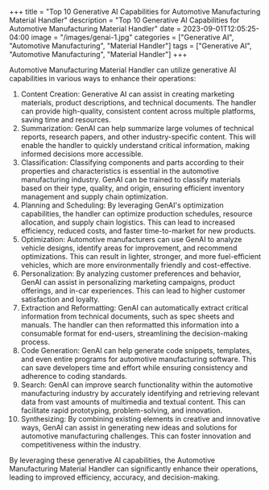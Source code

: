 +++
title = "Top 10 Generative AI Capabilities for Automotive Manufacturing Material Handler"
description = "Top 10 Generative AI Capabilities for Automotive Manufacturing Material Handler"
date = 2023-09-01T12:05:25-04:00
image = "/images/genai-1.jpg"
categories = ["Generative AI", "Automotive Manufacturing", "Material Handler"]
tags = ["Generative AI", "Automotive Manufacturing", "Material Handler"]
+++

Automotive Manufacturing Material Handler can utilize generative AI capabilities in various ways to enhance their operations:

1. Content Creation: Generative AI can assist in creating marketing materials, product descriptions, and technical documents. The handler can provide high-quality, consistent content across multiple platforms, saving time and resources.
2. Summarization: GenAI can help summarize large volumes of technical reports, research papers, and other industry-specific content. This will enable the handler to quickly understand critical information, making informed decisions more accessible.
3. Classification: Classifying components and parts according to their properties and characteristics is essential in the automotive manufacturing industry. GenAI can be trained to classify materials based on their type, quality, and origin, ensuring efficient inventory management and supply chain optimization.
4. Planning and Scheduling: By leveraging GenAI's optimization capabilities, the handler can optimize production schedules, resource allocation, and supply chain logistics. This can lead to increased efficiency, reduced costs, and faster time-to-market for new products.
5. Optimization: Automotive manufacturers can use GenAI to analyze vehicle designs, identify areas for improvement, and recommend optimizations. This can result in lighter, stronger, and more fuel-efficient vehicles, which are more environmentally friendly and cost-effective.
6. Personalization: By analyzing customer preferences and behavior, GenAI can assist in personalizing marketing campaigns, product offerings, and in-car experiences. This can lead to higher customer satisfaction and loyalty.
7. Extraction and Reformatting: GenAI can automatically extract critical information from technical documents, such as spec sheets and manuals. The handler can then reformatted this information into a consumable format for end-users, streamlining the decision-making process.
8. Code Generation: GenAI can help generate code snippets, templates, and even entire programs for automotive manufacturing software. This can save developers time and effort while ensuring consistency and adherence to coding standards.
9. Search: GenAI can improve search functionality within the automotive manufacturing industry by accurately identifying and retrieving relevant data from vast amounts of multimedia and textual content. This can facilitate rapid prototyping, problem-solving, and innovation.
10. Synthesizing: By combining existing elements in creative and innovative ways, GenAI can assist in generating new ideas and solutions for automotive manufacturing challenges. This can foster innovation and competitiveness within the industry.

By leveraging these generative AI capabilities, the Automotive Manufacturing Material Handler can significantly enhance their operations, leading to improved efficiency, accuracy, and decision-making.